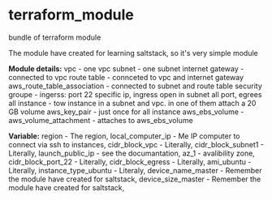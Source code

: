 # terraform_module
bundle of terraform module

The module have created for learning saltstack, so it's very simple module



**Module details:**
vpc - one vpc
subnet - one subnet
internet gateway - connected to vpc
route table - connceted to vpc and internet gateway
aws_route_table_association - connected to subnet and route table
security groupe - ingerss: port 22 specific ip, ingress open in subnet all port, egrees all 
instance - tow instance in a subnet and vpc. in one of them attach a 20 GB  volume
aws_key_pair - just once for all instance
aws_ebs_volume - 
aws_volume_attachment - attaches to aws_ebs_volume

**Variable:**
region - The region,
local_computer_ip - Me IP computer to connect via ssh to instances,
cidr_block_vpc - Literally,
cidr_block_subnet1 - Literally,
launch_public_ip - see the documantation,
az_1 - avalibility zone,
cidr_block_port_22 - Literally,
cidr_block_egress - Literally,
ami_ubuntu - Literally,
instance_type_ubuntu - Literaly,
device_name_master - Remember the module have created for saltstack,
device_size_master - Remember the module have created for saltstack,


